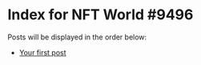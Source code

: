 # Index for NFT World #9496
Posts will be displayed in the order below:

- [Your first post](./001-first.md)

